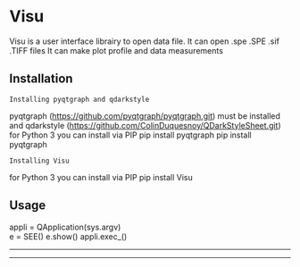 # Visu
Visu is a user interface librairy to open data file. It can open .spe .SPE .sif .TIFF files
It can make plot profile and data measurements 
## Installation

    Installing pyqtgraph and qdarkstyle
pyqtgraph (https://github.com/pyqtgraph/pyqtgraph.git) must be installed
and qdarkstyle (https://github.com/ColinDuquesnoy/QDarkStyleSheet.git)
for Python 3 you can install via PIP
        pip install pyqtgraph
        pip install pyqtgraph 

    Installing Visu
for Python 3 you can install via PIP
        pip install Visu

## Usage
appli = QApplication(sys.argv)     
e = SEE()
e.show()
appli.exec_() 

-----------------------------------------
-----------------------------------------
